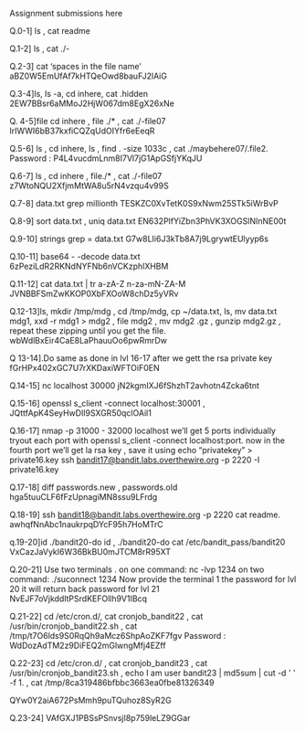 Assignment submissions here

Q.0-1] ls , cat readme

Q.1-2] ls , cat ./-

Q.2-3] cat ‘spaces in the file name’ aBZ0W5EmUfAf7kHTQeOwd8bauFJ2lAiG

Q.3-4]ls, ls -a, cd inhere, cat .hidden 2EW7BBsr6aMMoJ2HjW067dm8EgX26xNe

Q. 4-5]file  cd inhere , file ./* , cat ./-file07                        lrIWWI6bB37kxfiCQZqUdOIYfr6eEeqR

Q.5-6] ls , cd inhere, ls , find . -size 1033c  , cat ./maybehere07/.file2.
   Password : P4L4vucdmLnm8I7Vl7jG1ApGSfjYKqJU


Q.6-7] ls , cd inhere , file./* , cat ./-file07                					z7WtoNQU2XfjmMtWA8u5rN4vzqu4v99S      

Q.7-8] 	data.txt grep millionth			        TESKZC0XvTetK0S9xNwm25STk5iWrBvP        

Q.8-9] sort data.txt , uniq data.txt                        EN632PlfYiZbn3PhVK3XOGSlNInNE00t

Q.9-10] strings  grep = data.txt			G7w8LIi6J3kTb8A7j9LgrywtEUlyyp6s

Q.10-11] base64 - -decode data.txt			6zPeziLdR2RKNdNYFNb6nVCKzphlXHBM

Q.11-12]  cat data.txt | tr a-zA-Z n-za-mN-ZA-M	JVNBBFSmZwKKOP0XbFXOoW8chDz5yVRv		

Q.12-13]ls, mkdir /tmp/mdg , cd /tmp/mdg, cp ~/data.txt, ls, mv data.txt mdg1, xxd -r mdg1 > mdg2 , file mdg2 , mv mdg2 .gz , gunzip mdg2.gz ,  repeat these zipping until you get the file.                                                                     wbWdlBxEir4CaE8LaPhauuOo6pwRmrDw


Q 13-14].Do same as done in lvl 16-17 after we gett the rsa private key 			fGrHPx402xGC7U7rXKDaxiWFTOiF0EN

Q.14-15]   nc localhost 30000    jN2kgmIXJ6fShzhT2avhotn4Zcka6tnt


Q.15-16]     openssl s_client -connect localhost:30001 , JQttfApK4SeyHwDlI9SXGR50qclOAil1            

Q.16-17]  nmap -p 31000 - 32000 localhost
	    we’ll get 5  ports individually tryout each port with openssl s_client -connect       localhost:port.
	now in the fourth port we’ll get la rsa key , 
	save it using echo “privatekey” > private16.key
	ssh bandit17@bandit.labs.overthewire.org  -p 2220  -I private16.key


Q.17-18] diff passwords.new , passwords.old		 hga5tuuCLF6fFzUpnagiMN8ssu9LFrdg


Q.18-19] ssh bandit18@bandit.labs.overthewire.org -p 2220 cat readme.  awhqfNnAbc1naukrpqDYcF95h7HoMTrC

	
q.19-20]id  ./bandit20-do id , ./bandit20-do cat /etc/bandit_pass/bandit20							VxCazJaVykI6W36BkBU0mJTCM8rR95XT

Q.20-21]  Use two terminals 
	.	on one command: nc -lvp 1234
		on two command: ./suconnect 1234
Now provide the terminal 1 the password for lvl 20 it will return back password for lvl 21
NvEJF7oVjkddltPSrdKEFOllh9V1IBcq

Q.21-22]  cd /etc/cron.d/, cat cronjob_bandit22 , cat /usr/bin/cronjob_bandit22.sh , cat /tmp/t7O6lds9S0RqQh9aMcz6ShpAoZKF7fgv
Password : WdDozAdTM2z9DiFEQ2mGlwngMfj4EZff

Q.22-23] cd /etc/cron.d/ , cat  cronjob_bandit23 , cat /usr/bin/cronjob_bandit23.sh  , echo I am user bandit23 | md5sum | cut -d ' ' -f 1.   , cat /tmp/8ca319486bfbbc3663ea0fbe81326349

QYw0Y2aiA672PsMmh9puTQuhoz8SyR2G  


Q.23-24]  VAfGXJ1PBSsPSnvsjI8p759leLZ9GGar

